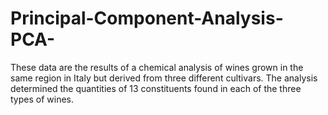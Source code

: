 # Principal-Component-Analysis-PCA-
These data are the results of a chemical analysis of wines grown in the same region in Italy but derived from three different cultivars. The analysis determined the quantities of 13 constituents found in each of the three types of wines.
